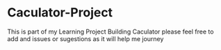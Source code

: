 # Caculator-Project

This is part of my Learning Project
Building Caculator 
please feel free to add and issues or sugestions as it will help me journey
